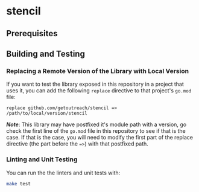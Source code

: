 # stencil

<!--- Block(customGeneralInformation) -->

<!--- EndBlock(customGeneralInformation) -->

## Prerequisites

<!--- Block(customPrerequisites) -->

<!--- EndBlock(customPrerequisites) -->

## Building and Testing

<!--- Block(customBuildingAndTesting) -->

<!--- EndBlock(customBuildingAndTesting) -->

### Replacing a Remote Version of the Library with Local Version

If you want to test the library exposed in this repository in a project that uses it, you can
add the following `replace` directive to that project's `go.mod` file:

```
replace github.com/getoutreach/stencil => /path/to/local/version/stencil
```

**_Note_**: This library may have postfixed it's module path with a version, go check the first
line of the `go.mod` file in this repository to see if that is the case. If that is the case,
you will need to modify the first part of the replace directive (the part before the `=>`) with
that postfixed path.

### Linting and Unit Testing

You can run the the linters and unit tests with:

```bash
make test
```

